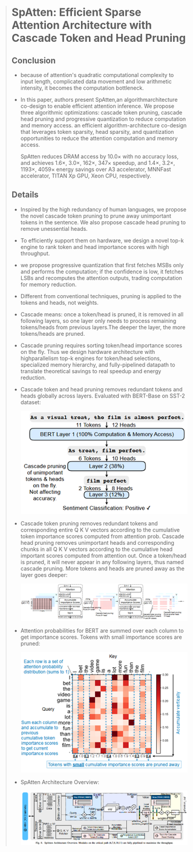 > # SpAtten: Efficient Sparse Attention Architecture  with Cascade Token and Head Pruning
>
> ## Conclusion
>
> * because of attention's quadratic computational complexity to input length, complicated data movement and low arithmetic intensity, it becomes the computation bottleneck.
> * In this paper, authors present SpAtten,an algorithmarchitecture co-design to enable efficient attention inference. We propose three algorithmic optimizations: cascade token pruning, cascade head pruning and progressive quantization to reduce computation and memory access. an efficient algorithm-architecture co-design that leverages token sparsity, head sparsity, and quantization opportunities to reduce the attention computation and memory access.
>
>   SpAtten reduces DRAM access by 10.0× with no accuracy loss, and achieves 1.6×, 3.0×, 162×, 347× speedup, and 1.4×, 3.2×, 1193×, 4059× energy savings over A3 accelerator, MNNFast accelerator, TITAN Xp GPU, Xeon CPU, respectively.
>
> ## Details
>
> * Inspired by the high redundancy of human languages, we propose the novel cascade token pruning to prune away unimportant tokens in the sentence. We also propose cascade head pruning to remove unessential heads.
> * To efficiently support them on hardware, we design a novel top-k engine to rank token and head importance scores with high throughput.
> * we propose progressive quantization that first fetches MSBs only and performs the computation; if the confidence is low, it fetches LSBs and recomputes the attention outputs, trading computation for memory reduction.
> * Different from conventional techniques, pruning is applied to the tokens and heads, not weights.
> * Cascade means: once a token/head is pruned, it is removed in all following layers, so one layer only needs to process remaining tokens/heads from previous layers.The deeper the layer, the more tokens/heads are pruned.
> * Cascade pruning requires sorting token/head importance scores on the fly. Thus we design hardware architecture with highparallelism top-k engines for token/head selections, specialized memory hierarchy, and fully-pipelined datapath to translate theoretical savings to real speedup and energy reduction.
> * Cascade token and head pruning removes redundant tokens and heads globally across layers. Evaluated with BERT-Base on SST-2 dataset:
>
>   ![1731137440539](images/SpAttention/1731137440539.png)
> * Cascade token pruning removes redundant tokens and corresponding entire Q K V vectors according to the cumulative token importance scores computed from attention prob. Cascade head pruning removes unimportant heads and corresponding chunks in all Q K V vectors according to the cumulative head important scores computed from attention out. Once a token/head is pruned, it will never appear in any following layers, thus named cascade pruning. More tokens and heads are pruned away as the layer goes deeper:
>
>   ![1731137504813](images/SpAttention/1731137504813.png)
> * Attention probabilities for BERT are summed over each column to get importance scores. Tokens with small importance scores are pruned:
>
>   ![1731137770461](images/SpAttention/1731137770461.png)
> * SpAtten Architecture Overview:
>
>   ![1731138001863](images/SpAttention/1731138001863.png)

